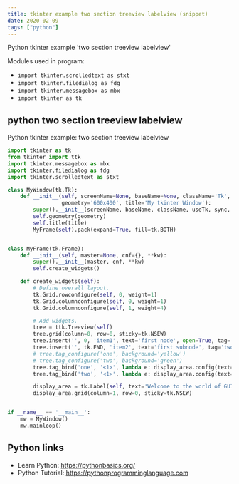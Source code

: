 ```yaml
---
title: tkinter example two section treeview labelview (snippet)
date: 2020-02-09
tags: ["python"]
---
```

Python tkinter example 'two section treeview labelview'


Modules used in program: 
* `import tkinter.scrolledtext as stxt`
* `import tkinter.filedialog as fdg`
* `import tkinter.messagebox as mbx`
* `import tkinter as tk`

## python two section treeview labelview

Python tkinter example: two section treeview labelview

```python
import tkinter as tk
from tkinter import ttk
import tkinter.messagebox as mbx
import tkinter.filedialog as fdg
import tkinter.scrolledtext as stxt

class MyWindow(tk.Tk):
    def __init__(self, screenName=None, baseName=None, className='Tk', useTk=1, sync=0, use=None,
                 geometry='600x400', title='My tkinter Window'):
        super().__init__(screenName, baseName, className, useTk, sync, use)
        self.geometry(geometry)
        self.title(title)
        MyFrame(self).pack(expand=True, fill=tk.BOTH)


class MyFrame(tk.Frame):
    def __init__(self, master=None, cnf={}, **kw):
        super().__init__(master, cnf, **kw)
        self.create_widgets()

    def create_widgets(self):
        # Define overall layout.
        tk.Grid.rowconfigure(self, 0, weight=1)
        tk.Grid.columnconfigure(self, 0, weight=1)
        tk.Grid.columnconfigure(self, 1, weight=4)

        # Add widgets.
        tree = ttk.Treeview(self)
        tree.grid(column=0, row=0, sticky=tk.NSEW)
        tree.insert('', 0, 'item1', text='first node', open=True, tag='one')
        tree.insert('', tk.END, 'item2', text='first subnode', tag='two')
        # tree.tag_configure('one', background='yellow')
        # tree.tag_configure('two', background='green')
        tree.tag_bind('one', '<1>', lambda e: display_area.config(text='one'))
        tree.tag_bind('two', '<1>', lambda e: display_area.config(text='two'))

        display_area = tk.Label(self, text='Welcome to the world of GUI programming.\nExciting journey begins.')
        display_area.grid(column=1, row=0, sticky=tk.NSEW)


if __name__ == '__main__':
    mw = MyWindow()
    mw.mainloop()

```

## Python links

- Learn Python: https://pythonbasics.org/
- Python Tutorial: https://pythonprogramminglanguage.com

